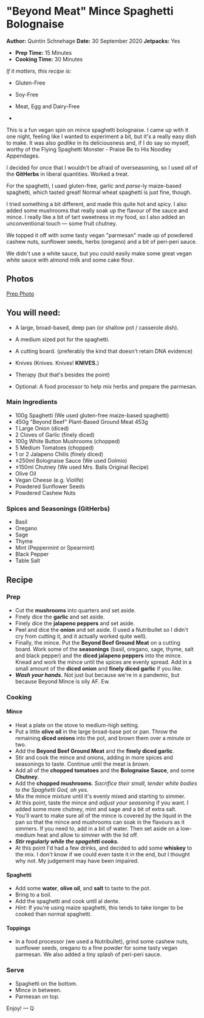 # "Beyond Meat" Mince Spaghetti Bolognaise

**Author:** Quintin Schnehage
**Date:** 30 September 2020
**Jetpacks:** Yes

- **Prep Time:** 15 Minutes
- **Cooking Time:** 30 Minutes

*If it matters, this recipe is:*

- Gluten-Free
- Soy-Free
- Meat, Egg and Dairy-Free

-

This is a fun vegan spin on mince spaghetti bolognaise. I came up with it one night, feeling like I wanted to experiment a bit, but it's a really easy dish to make. It was also *godlike* in its deliciousness and, if I do say so myself, worthy of the Flying Spaghetti Monster - Praise Be to His Noodley Appendages.

I decided for once that I wouldn't be afraid of overseasoning, so I used *all* of the **GitHerbs** in liberal quantities. Worked a treat.

For the spaghetti, I used gluten-free, garlic and *parse*-ly maize-based spaghetti, which tasted great! Normal wheat spaghetti is just fine, though.

I tried something a bit different, and made this quite hot and spicy. I also added some mushrooms that really soak up the flavour of the sauce and mince. I really like a bit of tart sweetness in my food, so I also added an unconventional touch — some fruit chutney.

We topped it off with some tasty vegan "parmesan" made up of powdered cashew nuts, sunflower seeds, herbs (oregano) and a bit of peri-peri sauce.

We didn't use a white sauce, but you could easily make some great vegan white sauce with almond milk and some cake flour.

## Photos

[Prep Photo](/assets/images/tux.png)

## You will need:

- A large, broad-based, deep pan (or shallow pot / casserole dish).
- A medium sized pot for the spaghetti.
- A cutting board. (preferably the kind that doesn't retain DNA evidence)
- Knives (Knives. Knives! **KNIVES.**)
- Therapy (but that's besides the point)

- Optional: A food processor to help mix herbs and prepare the parmesan.

### Main Ingredients

- 100g Spaghetti (We used gluten-free maize-based spaghetti)
- 450g "Beyond Beef" Plant-Based Ground Meat 453g
- 1 Large Onion (diced)
- 2 Cloves of Garlic (finely diced)
- 100g White Button Mushrooms (chopped)
- 5 Medium Tomatoes (chopped)
- 1 or 2 Jalapeno Chilis (finely diced)
- ±250ml Bolognaise Sauce (We used Dolmio)
- ±150ml Chutney (We used Mrs. Balls Original Recipe)
- Olive Oil
- Vegan Cheese (e.g. Violife)
- Powdered Sunflower Seeds
- Powdered Cashew Nuts


### Spices and Seasonings (GitHerbs)

- Basil
- Oregano
- Sage
- Thyme
- Mint (Peppermint or Spearmint)
- Black Pepper
- Table Salt

## Recipe

### Prep

- Cut the **mushrooms** into quarters and set aside.
- Finely dice the **garlic** and set aside.
- Finely dice the **jalapeno peppers** and set aside.
- Peel and dice the **onion** and set aside. (I used a Nutribullet so I didn't cry from cutting it, and it actually worked quite well).
- Finally, the mince. Put the **Beyond Beef Ground Meat** on a cutting board. Work some of the **seasonings** (basil, oregano, sage, thyme, salt and black pepper) and the **diced jalapeno peppers** into the mince. Knead and work the mince until the spices are evenly spread. Add in a small amount of the **diced onion** and **finely diced garlic** if you like.
- ***Wash your hands.*** Not just but because we're in a pandemic, but because Beyond Mince is oily AF. Ew.

### Cooking

#### Mince

- Heat a plate on the stove to medium-high setting.
- Put a little **olive oil** in the large broad-base pot or pan. Throw the remaining **diced onions** into the pot, and brown them over a minute or two.
- Add the **Beyond Beef Ground Meat** and the **finely diced garlic**.
- Stir and cook the mince and onions, adding in more spices and seasonings to taste. Continue until the meat is *brown*.
- Add all of the **chopped tomatoes** and the **Bolognaise Sauce**, and some **Chutney**.
- Add the **chopped mushrooms**. _Sacrifice their small, tender white bodies to the Spaghetti God, oh yes._
- Mix the mince mixture until it's evenly mixed and starting to simmer.
- At this point, taste the mince and _adjust your seasoning_ if you want. I added some more chutney, mint and sage and a bit of extra salt.
- You'll want to make sure all of the mince is covered by the liquid in the pan so that the mince and mushrooms can soak in the flavours as it simmers. If you need to, add in a bit of water. Then set aside on a low-medium heat and allow to simmer with the lid off.
- ***Stir regularly while the spagehtti cooks.***
- At this point I'd had a few drinks, and decided to add some **whiskey** to the mix. I don't know if we could even taste it in the end, but I thought why not. My judgement may have been impaired.


#### Spaghetti

- Add some **water**, **olive oil**, and **salt** to taste to the pot.
- Bring to a boil.
- Add the spaghetti and cook until al dente.
- *Hint:* If you're using maize spaghetti, this tends to take longer to be cooked than normal spaghetti.


#### Toppings

- In a food processor (we used a Nutribullet), grind some cashew nuts, sunflower seeds, oregano to a fine powder for some tasty vegan parmesan. We also added a tiny splash of peri-peri sauce.

### Serve

- Spaghetti on the bottom.
- Mince in between.
- Parmesan on top.

Enjoy! — Q
